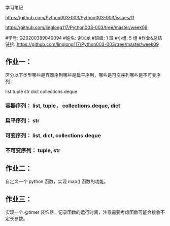 学习笔记


https://github.com/Python003-003/Python003-003/issues/11


https://github.com/linglong117/Python003-003/tree/master/week09


#学号: G20200389040094
#姓名: 谢义龙
#班级: 1 班
#小组: 5 组
#作业&总结链接: https://github.com/linglong117/Python003-003/tree/master/week09




## 作业一：

区分以下类型哪些是容器序列哪些是扁平序列，哪些是可变序列哪些是不可变序列：

list
tuple
str
dict
collections.deque


### 容器序列： list, tuple， collections.deque, dict
### 扁平序列： str

### 可变序列： list, dict, collections.deque
### 不可变序列： tuple, str




## 作业二：
自定义一个 python 函数，实现 map() 函数的功能。

## 作业三：
实现一个 @timer 装饰器，记录函数的运行时间，注意需要考虑函数可能会接收不定长参数。